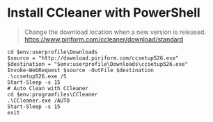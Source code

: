 # Install CCleaner with PowerShell

> Change the download location when a new version is released.
> https://www.piriform.com/ccleaner/download/standard

```
cd $env:userprofile\Downloads
$source = "http://download.piriform.com/ccsetup526.exe"
$destination = "$env:userprofile\Downloads\ccsetup526.exe"
Invoke-WebRequest $source -OutFile $destination
.\ccsetup526.exe /S
Start-Sleep -s 15
# Auto Clean with CCleaner
cd $env:programfiles\CCleaner
.\CCleaner.exe /AUTO
Start-Sleep -s 15
exit
```